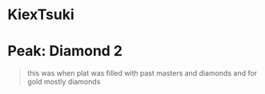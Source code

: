 # KiexTsuki

# Peak: Diamond 2

>this was when plat was filled with past masters and diamonds and for gold mostly diamonds 